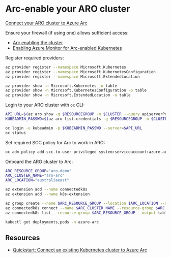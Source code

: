 Arc-enable your ARO cluster
===========================

[Connect your ARO cluster to Azure Arc](https://docs.microsoft.com/en-us/azure/azure-arc/kubernetes/quickstart-connect-cluster)

Ensure your firewall (if using one) allows sufficient access:

- [Arc enabling the cluster](https://docs.microsoft.com/en-us/azure/azure-arc/kubernetes/quickstart-connect-cluster?tabs=azure-cli#meet-network-requirements)
- [Enabling Azure Monitor for Arc-enabled Kubernetes](https://docs.microsoft.com/en-us/azure/azure-monitor/containers/container-insights-enable-arc-enabled-clusters#prerequisites)

Register required providers:

```sh
az provider register --namespace Microsoft.Kubernetes
az provider register --namespace Microsoft.KubernetesConfiguration
az provider register --namespace Microsoft.ExtendedLocation

az provider show -n Microsoft.Kubernetes -o table
az provider show -n Microsoft.KubernetesConfiguration -o table
az provider show -n Microsoft.ExtendedLocation -o table
```

Login to your ARO cluster with `oc` CLI:

```sh
API_URL=$(az aro show -g $RESOURCEGROUP -n $CLUSTER --query apiserverProfile.url -o tsv)
KUBEADMIN_PASSWD=$(az aro list-credentials -g $RESOURCEGROUP -n $CLUSTER | jq -r .kubeadminPassword)

oc login -u kubeadmin -p $KUBEADMIN_PASSWD --server=$API_URL
oc status
```

Set required SCC policy for Arc to work in ARO:

```sh
oc adm policy add-scc-to-user privileged system:serviceaccount:azure-arc:azure-arc-kube-aad-proxy-sa
```

Onboard the ARO cluster to Arc:

```sh
ARC_RESOURCE_GROUP="aro-demo"
ARC_CLUSTER_NAME="aro-arc"
ARC_LOCATION="australiaeast"

az extension add --name connectedk8s
az extension add --name k8s-extension

az group create --name $ARC_RESOURCE_GROUP --location $ARC_LOCATION --output table
az connectedk8s connect --name $ARC_CLUSTER_NAME --resource-group $ARC_RESOURCE_GROUP --distribution openshift
az connectedk8s list --resource-group $ARC_RESOURCE_GROUP --output table

kubectl get deployments,pods -n azure-arc
```

Resources
---------

- [Quickstart: Connect an existing Kubernetes cluster to Azure Arc](https://learn.microsoft.com/en-us/azure/azure-arc/kubernetes/quickstart-connect-cluster?tabs=azure-cli)
